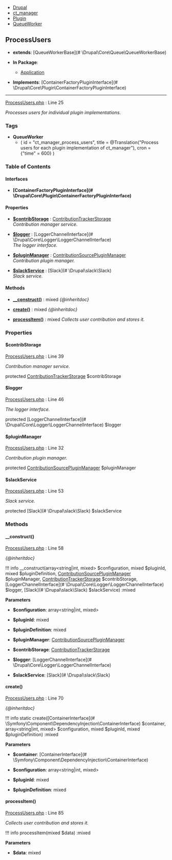 
- [Drupal](../namespaces/drupal.md)
- [ct_manager](../namespaces/drupal-ct-manager.md)
- [Plugin](../namespaces/drupal-ct-manager-plugin.md)
- [QueueWorker](../namespaces/drupal-ct-manager-plugin-queueworker.md)


## ProcessUsers

- **extends**: [QueueWorkerBase](# \Drupal\Core\Queue\QueueWorkerBase)

- **In Package**:
    - [Application](../packages/Application.md)
  
- **Implements**:
    [ContainerFactoryPluginInterface](# \Drupal\Core\Plugin\ContainerFactoryPluginInterface)  

---





[ProcessUsers.php](../files/web-modules-custom-ct-manager-src-plugin-queueworker-processusers.md) : Line 25

*Processes users for individual plugin implementations.*




### Tags

- **QueueWorker**
  - (
  id = "ct_manager_process_users",
  title = @Translation("Process users for each plugin implementation of
  ct_manager"), cron = {"time" = 600}
)






### Table of Contents



#### Interfaces
- **[ContainerFactoryPluginInterface](# \Drupal\Core\Plugin\ContainerFactoryPluginInterface)**






#### Properties
- **[$contribStorage](../classes/Drupal-ct-manager-Plugin-QueueWorker-ProcessUsers.md#contribstorage)**
         : [ContributionTrackerStorage](../classes/Drupal-ct-manager-ContributionTrackerStorage.md)  
*Contribution manager service.*

- **[$logger](../classes/Drupal-ct-manager-Plugin-QueueWorker-ProcessUsers.md#logger)**
         : [LoggerChannelInterface](# \Drupal\Core\Logger\LoggerChannelInterface)  
*The logger interface.*

- **[$pluginManager](../classes/Drupal-ct-manager-Plugin-QueueWorker-ProcessUsers.md#pluginmanager)**
         : [ContributionSourcePluginManager](../classes/Drupal-ct-manager-ContributionSourcePluginManager.md)  
*Contribution plugin manager.*

- **[$slackService](../classes/Drupal-ct-manager-Plugin-QueueWorker-ProcessUsers.md#slackservice)**
         : [Slack](# \Drupal\slack\Slack)  
*Slack service.*


#### Methods
- **[__construct()](../classes/Drupal-ct-manager-Plugin-QueueWorker-ProcessUsers.md#__construct)**
           : mixed
*{@inheritdoc}*

- **[create()](../classes/Drupal-ct-manager-Plugin-QueueWorker-ProcessUsers.md#create)**
           : mixed
*{@inheritdoc}*

- **[processItem()](../classes/Drupal-ct-manager-Plugin-QueueWorker-ProcessUsers.md#processitem)**
           : mixed
*Collects user contribution and stores it.*







### Properties

#### $contribStorage

[ProcessUsers.php](../files/web-modules-custom-ct-manager-src-plugin-queueworker-processusers.md) : Line 39

*Contribution manager service.*


protected [ContributionTrackerStorage](../classes/Drupal-ct-manager-ContributionTrackerStorage.md) $contribStorage







#### $logger

[ProcessUsers.php](../files/web-modules-custom-ct-manager-src-plugin-queueworker-processusers.md) : Line 46

*The logger interface.*


protected [LoggerChannelInterface](# \Drupal\Core\Logger\LoggerChannelInterface) $logger







#### $pluginManager

[ProcessUsers.php](../files/web-modules-custom-ct-manager-src-plugin-queueworker-processusers.md) : Line 32

*Contribution plugin manager.*


protected [ContributionSourcePluginManager](../classes/Drupal-ct-manager-ContributionSourcePluginManager.md) $pluginManager







#### $slackService

[ProcessUsers.php](../files/web-modules-custom-ct-manager-src-plugin-queueworker-processusers.md) : Line 53

*Slack service.*


protected [Slack](# \Drupal\slack\Slack) $slackService









### Methods

#### __construct()

[ProcessUsers.php](../files/web-modules-custom-ct-manager-src-plugin-queueworker-processusers.md) : Line 58

*{@inheritdoc}*

!!! info
    __construct(array&lt;string|int, mixed&gt; $configuration, mixed $pluginId, mixed $pluginDefinition, [ContributionSourcePluginManager](../classes/Drupal-ct-manager-ContributionSourcePluginManager.md) $pluginManager, [ContributionTrackerStorage](../classes/Drupal-ct-manager-ContributionTrackerStorage.md) $contribStorage, [LoggerChannelInterface](# \Drupal\Core\Logger\LoggerChannelInterface) $logger, [Slack](# \Drupal\slack\Slack) $slackService) :mixed




**Parameters**

- **$configuration**: array&lt;string|int, mixed&gt;
    
- **$pluginId**: mixed
    
- **$pluginDefinition**: mixed
    
- **$pluginManager**: [ContributionSourcePluginManager](../classes/Drupal-ct-manager-ContributionSourcePluginManager.md)
    
- **$contribStorage**: [ContributionTrackerStorage](../classes/Drupal-ct-manager-ContributionTrackerStorage.md)
    
- **$logger**: [LoggerChannelInterface](# \Drupal\Core\Logger\LoggerChannelInterface)
    
- **$slackService**: [Slack](# \Drupal\slack\Slack)
    







#### create()

[ProcessUsers.php](../files/web-modules-custom-ct-manager-src-plugin-queueworker-processusers.md) : Line 70

*{@inheritdoc}*

!!! info
    static create([ContainerInterface](# \Symfony\Component\DependencyInjection\ContainerInterface) $container, array&lt;string|int, mixed&gt; $configuration, mixed $pluginId, mixed $pluginDefinition) :mixed




**Parameters**

- **$container**: [ContainerInterface](# \Symfony\Component\DependencyInjection\ContainerInterface)
    
- **$configuration**: array&lt;string|int, mixed&gt;
    
- **$pluginId**: mixed
    
- **$pluginDefinition**: mixed
    







#### processItem()

[ProcessUsers.php](../files/web-modules-custom-ct-manager-src-plugin-queueworker-processusers.md) : Line 85

*Collects user contribution and stores it.*

!!! info
    processItem(mixed $data) :mixed




**Parameters**

- **$data**: mixed
    








